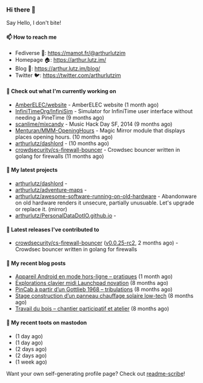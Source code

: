 ### Hi there 👋

Say Hello, I don't bite!

#### 📫 How to reach me

- Fediverse 🐘: https://mamot.fr/@arthurlutzim
- Homepage 🏠: https://arthur.lutz.im/
- Blog 📰: https://arthur.lutz.im/blog/
- Twitter 🐦: https://twitter.com/arthurlutzim

#### 👷 Check out what I'm currently working on

- [AmberELEC/website](https://github.com/AmberELEC/website) - AmberELEC website (1 month ago)
- [InfiniTimeOrg/InfiniSim](https://github.com/InfiniTimeOrg/InfiniSim) - Simulator for InfiniTime user interface without needing a PineTime (9 months ago)
- [scanlime/mixcandy](https://github.com/scanlime/mixcandy) - Music Hack Day SF, 2014 (9 months ago)
- [Menturan/MMM-OpeningHours](https://github.com/Menturan/MMM-OpeningHours) - Magic Mirror module that displays places opening hours. (10 months ago)
- [arthurlutz/dashlord](https://github.com/arthurlutz/dashlord) -  (10 months ago)
- [crowdsecurity/cs-firewall-bouncer](https://github.com/crowdsecurity/cs-firewall-bouncer) - Crowdsec bouncer written in golang for firewalls (11 months ago)

#### 🌱 My latest projects

- [arthurlutz/dashlord](https://github.com/arthurlutz/dashlord) - 
- [arthurlutz/adventure-maps](https://github.com/arthurlutz/adventure-maps) - 
- [arthurlutz/awesome-software-running-on-old-hardware](https://github.com/arthurlutz/awesome-software-running-on-old-hardware) - Abandonware on old hardware renders it unsecure, partially unusuable. Let&#39;s upgrade or replace it. (mirror)
- [arthurlutz/PersonalDataDotIO.github.io](https://github.com/arthurlutz/PersonalDataDotIO.github.io) - 

#### 🔭 Latest releases I've contributed to

- [crowdsecurity/cs-firewall-bouncer](https://github.com/crowdsecurity/cs-firewall-bouncer) ([v0.0.25-rc2](https://github.com/crowdsecurity/cs-firewall-bouncer/releases/tag/v0.0.25-rc2), 2 months ago) - Crowdsec bouncer written in golang for firewalls

#### 📜 My recent blog posts

- [Appareil Android en mode hors-ligne – pratiques](https://arthur.lutz.im/blog/2022/10/17/appareil-android-en-mode-hors-ligne-pratiques/) (1 month ago)
- [Explorations clavier midi Launchpad novation](https://arthur.lutz.im/blog/2022/02/28/explorations-clavier-midi-launchpad-novation/) (8 months ago)
- [PinCab à partir d’un Gottlieb 1968 – tribulations](https://arthur.lutz.im/blog/2022/02/27/pincab-a-partir-dun-gottlieb-1968-tribulations/) (8 months ago)
- [Stage construction d’un panneau chauffage solaire low-tech](https://arthur.lutz.im/blog/2022/02/27/stage-construction-dun-panneau-chauffage-solaire-low-tech/) (8 months ago)
- [Travail du bois – chantier participatif et atelier](https://arthur.lutz.im/blog/2022/02/24/travail-du-bois-chantier-participatif-et-atelier/) (8 months ago)

#### 🐘 My recent toots on mastodon

- [](https://mamot.fr/@arthurlutzim/109346636376383576) (1 day ago)
- [](https://mamot.fr/@arthurlutzim/109346608488179221) (1 day ago)
- [](https://mamot.fr/@arthurlutzim/109342165676291511) (2 days ago)
- [](https://mamot.fr/@arthurlutzim/109342153755285472) (2 days ago)
- [](https://mamot.fr/@arthurlutzim/109291401793778824) (1 week ago)

Want your own self-generating profile page? Check out [readme-scribe](https://github.com/muesli/readme-scribe)!
